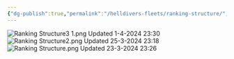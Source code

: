 ```yaml
---
{"dg-publish":true,"permalink":"/helldivers-fleets/ranking-structure/","noteIcon":"","created":"2024-03-23T23:24:06.950+01:00","updated":"2024-04-01T23:35:09.216+02:00"}
---
```


![Ranking Structure3 1.png](/img/user/Images/Ranking%20Structure3%201.png)
Updated 1-4-2024 23:30
![Ranking Structure2.png](/img/user/Images/Ranking%20Structure2.png)
Updated 25-3-2024 23:18
![Ranking Structure.png](/img/user/Images/Ranking%20Structure.png)
Updated 23-3-2024 23:26